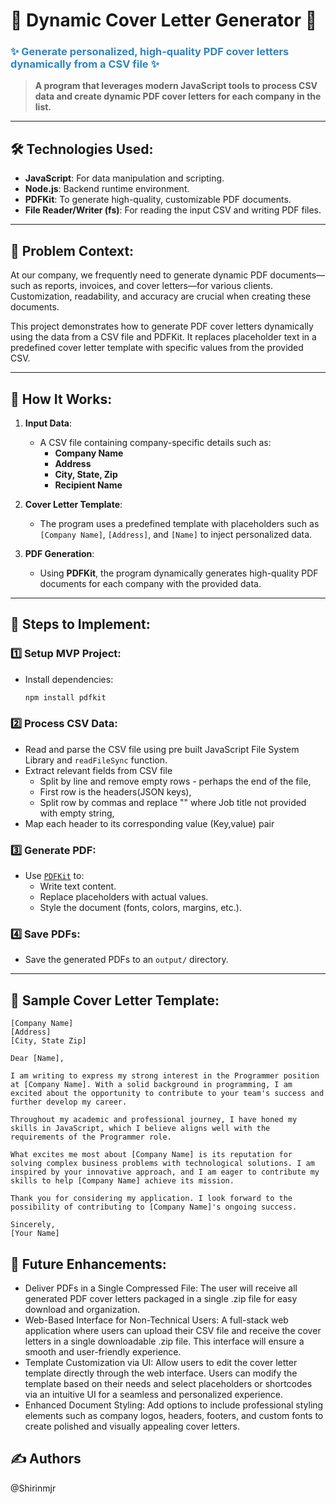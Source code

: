# 🌟 **Dynamic Cover Letter Generator** 🌟

<h3 style="color: #2E86C1;"><strong>✨ Generate personalized, high-quality PDF cover letters dynamically from a CSV file ✨</strong></h3>

> **A program that leverages modern JavaScript tools to process CSV data and create dynamic PDF cover letters for each company in the list.**

---

## 🛠️ **Technologies Used:**

- **JavaScript**: For data manipulation and scripting.
- **Node.js**: Backend runtime environment.
- **PDFKit**: To generate high-quality, customizable PDF documents.
- **File Reader/Writer (fs)**: For reading the input CSV and writing PDF files.

---

## 🧐 **Problem Context**:

At our company, we frequently need to generate dynamic PDF documents—such as reports, invoices, and cover letters—for various clients. Customization, readability, and accuracy are crucial when creating these documents.

This project demonstrates how to generate PDF cover letters dynamically using the data from a CSV file and PDFKit. It replaces placeholder text in a predefined cover letter template with specific values from the provided CSV.

---

## 🚀 **How It Works**:

1. **Input Data**:

   - A CSV file containing company-specific details such as:
     - **Company Name**
     - **Address**
     - **City, State, Zip**
     - **Recipient Name**

2. **Cover Letter Template**:

   - The program uses a predefined template with placeholders such as `[Company Name]`, `[Address]`, and `[Name]` to inject personalized data.

3. **PDF Generation**:
   - Using **PDFKit**, the program dynamically generates high-quality PDF documents for each company with the provided data.

---

## 📑 **Steps to Implement**:

### 1️⃣ **Setup MVP Project**:

- Install dependencies:
  ```bash
  npm install pdfkit
  ```

### 2️⃣ **Process CSV Data**:

- Read and parse the CSV file using pre built JavaScript File System Library and `readFileSync` function.
- Extract relevant fields from CSV file
  - Split by line and remove empty rows - perhaps the end of the file,
  - First row is the headers(JSON keys),
  - Split row by commas and replace "" where Job title not provided with empty string,
- Map each header to its corresponding value (Key,value) pair

### 3️⃣ **Generate PDF**:

- Use [`PDFKit`](https://pdfkit.org/) to:
  - Write text content.
  - Replace placeholders with actual values.
  - Style the document (fonts, colors, margins, etc.).

### 4️⃣ **Save PDFs**:

- Save the generated PDFs to an `output/` directory.

---

## 📄 **Sample Cover Letter Template**:

```plaintext
[Company Name]
[Address]
[City, State Zip]

Dear [Name],

I am writing to express my strong interest in the Programmer position at [Company Name]. With a solid background in programming, I am excited about the opportunity to contribute to your team's success and further develop my career.

Throughout my academic and professional journey, I have honed my skills in JavaScript, which I believe aligns well with the requirements of the Programmer role.

What excites me most about [Company Name] is its reputation for solving complex business problems with technological solutions. I am inspired by your innovative approach, and I am eager to contribute my skills to help [Company Name] achieve its mission.

Thank you for considering my application. I look forward to the possibility of contributing to [Company Name]'s ongoing success.

Sincerely,
[Your Name]
```

## 🎯 **Future Enhancements**:

- Deliver PDFs in a Single Compressed File: The user will receive all generated PDF cover letters packaged in a single .zip file for easy download and organization.
- Web-Based Interface for Non-Technical Users: A full-stack web application where users can upload their CSV file and receive the cover letters in a single downloadable .zip file. This interface will ensure a smooth and user-friendly experience.
- Template Customization via UI: Allow users to edit the cover letter template directly through the web interface. Users can modify the template based on their needs and select placeholders or shortcodes via an intuitive UI for a seamless and personalized experience.
- Enhanced Document Styling: Add options to include professional styling elements such as company logos, headers, footers, and custom fonts to create polished and visually appealing cover letters.

## ✍️ Authors
@Shirinmjr

